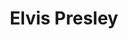 ---
title: "Elvis Presley"
summary: "US singer. Born: 8 January 1935 in East Tupelo, Mississippi, USA. Died: 16 August 1977 in Memphis, Tennessee, USA . Elvis Presley is one of the most celebrated and influential musicians of the 20th century. Commercially successful in many genres, including rock 'n' roll, pop and gospel, he is the best-selling solo artist in the history of recorded music with estimated record sales of more than a billion units worldwide. He won three Grammys, also receiving the Grammy Lifetime Achievement Award at age 36, and has been inducted into a.o. Rock and Roll Hall of Fame, Country Music Hall of Fame, Rockabilly Hall of Fame and Gospel Hall of Fame. He is often referred to as \"The King of Rock and Roll\", or simply, \"The King\". His parents were and . Father of , daughter from his marriage to ."
image: "elvis-presley.jpg"
apple_music_artist_url: "None"
---